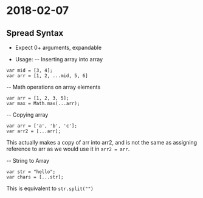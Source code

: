 # 2018-02-07

## Spread Syntax
- Expect 0+ arguments, expandable

- Usage:
-- Inserting array into array
```
var mid = [3, 4];
var arr = [1, 2, ...mid, 5, 6]
``` 
-- Math operations on array elements
```
var arr = [1, 2, 3, 5];
var max = Math.max(...arr);
```
-- Copying array
```
var arr = ['a', 'b', 'c'];
var arr2 = [...arr];
```
This actually makes a copy of arr into arr2, and is not the same as assigning reference to arr as we would use it in `arr2 = arr`.

-- String to Array
```
var str = "hello";
var chars = [...str];
```
This is equivalent to `str.split("")`